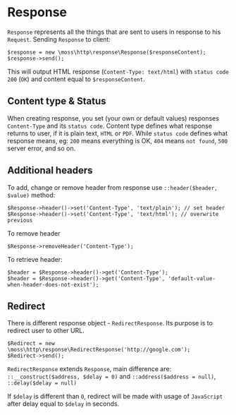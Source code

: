 # Response

`Response` represents all the things that are sent to users in response to his `Request`.
Sending `Response` to client:

	$response = new \moss\http\response\Response($responseContent);
	$response->send();

This will output HTML response (`Content-Type: text/html`) with `status code` `200` (`OK`) and content equal to `$responseContent`.

## Content type & Status

When creating response, you set (your own or default values) responses `Content-Type` and its `status code`.
Content type defines what response returns to user, if it is plain text, `HTML` or `PDF`.
While `status code` defines what response means, eg: `200` means everything is OK, `404` means `not found`, `500` server error, and so on.

## Additional headers

To add, change or remove header from response use `::header($header, $value)` method:

	$Response->header()->set('Content-Type', 'text/plain'); // set header
	$Response->header()->set('Content-Type', 'text/html'); // overwrite previous

To remove header

	$Response->removeHeader('Content-Type');

To retrieve header:

	$header = $Response->header()->get('Content-Type');
	$header = $Response->header()->get('Content-Type', 'default-value-when-header-does-not-exist');

## Redirect

There is different response object - `RedirectResponse`. Its purpose is to redirect user to other URL.

	$Redirect = new \moss\http\response\RedirectResponse('http://google.com');
	$Redirect->send();

`RedirectResponse` extends `Response`, main difference are: `::__construct($address, $delay = 0)` and `::address($address = null)`, `::delay($delay = null)`

If `$delay` is different than `0`, redirect will be made with usage of `JavaScript` after delay equal to `$delay` in seconds.
